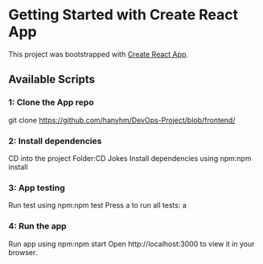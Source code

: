 # Getting Started with Create React App

This project was bootstrapped with [Create React App](https://github.com/facebook/create-react-app).

## Available Scripts

### 1: Clone the App repo

git clone https://github.com/hanyhm/DevOps-Project/blob/frontend/

### 2: Install dependencies

CD into the project Folder:CD Jokes Install dependencies using npm:npm install

### 3: App testing

Run test using npm:npm test Press a to run all tests: a

### 4: Run the app
Run app using npm:npm start Open http://localhost:3000 to view it in your browser.